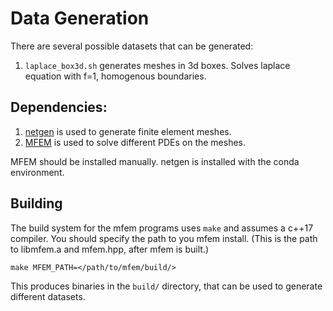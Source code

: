 # Data Generation

There are several possible datasets that can be generated:
1. `laplace_box3d.sh` generates meshes in 3d boxes. Solves laplace equation with f=1, homogenous boundaries.

## Dependencies:

1. [netgen](https://docu.ngsolve.org/latest/index.html) is used to generate finite element meshes.
2. [MFEM](https://mfem.org/) is used to solve different PDEs on the meshes.

MFEM should be installed manually. netgen is installed with the conda environment.

## Building

The build system for the mfem programs uses `make` and assumes a c++17 compiler.
You should specify the path to you mfem install. (This is the path to libmfem.a and mfem.hpp, after mfem is built.)

```console
make MFEM_PATH=</path/to/mfem/build/>
```

This produces binaries in the `build/` directory, that can be used
to generate different datasets.
